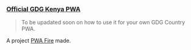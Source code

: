 ### [Official GDG Kenya PWA](https://gdgkenya.org)

> To be upadated soon on how to use it for your own GDG Country PWA.

A project [PWA Fire](https://pwafire.org) made.

